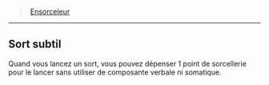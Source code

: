 ﻿---
!ClassFeatureItem
Id: sorcerer_hd.md#sort-subtil
ParentLink: sorcerer_hd.md#ensorceleur
Name: Sort subtil
ParentName: Ensorceleur
NameLevel: 2
Attributes: {}
---
> [Ensorceleur](hd_sorcerer.md)

---

## Sort subtil

Quand vous lancez un sort, vous pouvez dépenser 1 point de sorcellerie pour le lancer sans utiliser de composante verbale ni somatique.

